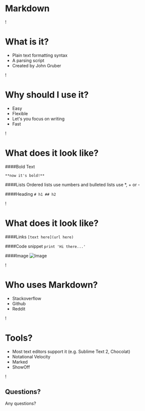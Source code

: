 Markdown
===

!

What is it?
===
* Plain text formatting syntax
* A parsing script
* Created by John Gruber

!

Why should I use it?
===
* Easy
* Flexible
* Let's you focus on writing
* Fast

!

What does it look like?
===
####Bold Text

`**now it's bold!**`

####Lists
Ordered lists use numbers and bulleted lists use *, + or -

####Heading
`# h1 ## h2`

!

What does it look like?
===
####Links
`[text here](url here)`

####Code snippet
`print 'Hi there...'`

####Image
![Image](http://f.cl.ly/items/0D1E2m3O0P0v3L2Y2D2e/Screen%20Shot%202012-09-06%20at%209.02.39%20PM.png "Image title") 

!

Who uses Markdown?
===
* Stackoverflow
* Github
* Reddit

!

Tools?
===
* Most text editors support it (e.g. Sublime Text 2, Chocolat)
* Notational Velocity
* Marked
* ShowOff

!

Questions?
---
Any questions?
